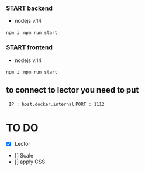 ### START backend 
- nodejs v.14

```npm i ```
```npm run start```

### START frontend
- nodejs v.14

```npm i ```
```npm run start```

## to connect to lector you need to put 
``` IP : host.docker.internal```
```PORT : 1112```


# TO DO 
- [x] Lector
- [] Scale
- [] apply CSS